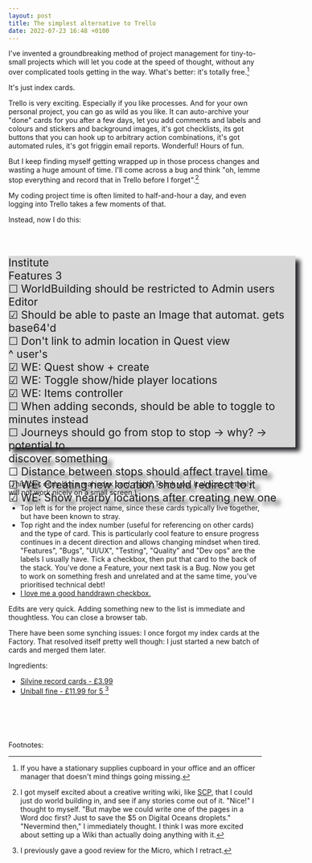 ```yaml
---
layout: post
title: The simplest alternative to Trello
date: 2022-07-23 16:48 +0100
---
```


I've invented a groundbreaking method of project management for tiny-to-small
projects which will let you code at the speed of thought, without any over
complicated tools getting in the way. What's better: it's totally free.[^free]

It's just index cards.

Trello is very exciting. Especially if you like processes. And for your own
personal project, you can go as wild as you like. It can auto-archive your
"done" cards for you after a few days, let you add comments and labels and
colours and stickers and background images, it's got checklists, its got
buttons that you can hook up to arbitrary action combinations, it's got
automated rules, it's got friggin email reports. Wonderful! Hours of fun.

But I keep finding myself getting wrapped up in those process changes and
wasting a huge amount of time. I'll come across a bug and think "oh, lemme stop
everything and record that in Trello before I forget".[^wiki]

My coding project time is often limited to half-and-hour a day, and even
logging into Trello takes a few moments of that.

Instead, now I do this:

<link href="https://fonts.googleapis.com/css2?family=Reenie+Beanie&display=swap" rel="stylesheet"> 
<style>
  .indexCard {
    background-color: #D7D7D7;
    width: 15.1cm;
    height: 10.1cm;

    font-family: 'Reenie Beanie', cursive;
    font-size: 16pt;

    position: relative;

    margin: 3em 0;
    filter: drop-shadow(9px 8px 4px #2b2b2f);
  }

  .indexCard .project {
    padding: 0.2cm 0 0 0.4cm;
    border-bottom: 0.02cm solid #6e7fc4;

    margin-bottom: 0.575cm;
  }

  .indexCard .type {
    position: absolute;
    right: 0.7cm;
    top: 0.3cm;
  }

  .indexCard .line {
    padding-left: 1.1cm;

    border-top: 0.01cm solid #767C7C;

    height: 0.6cm;
  }

  .indexCard .error {
    text-decoration: line-through
  }

  .indexCard .correction {
    position: absolute;
    top: 50px;
    left: 118px;
  }

  .indexCard .insert {
    position: absolute;
    top: 99px;
    left: 270px;
  }

  .indexCard .caret {
    position: absolute;
    top: 123px;
    left: 288px;
    font-size: 12pt;
  }
</style>

<div class="indexCard">
  <div class="project">Institute</div>
  <div class="type">Features <span type="page">3</span></div>

  <div class="line">☐ World<span class="error">Building</span> should be restricted to Admin users</div>
  <span class="correction">Editor</span>
  <div class="line">☑ Should be able to paste an Image that automat. gets base64'd</div>
  <div class="line">☐ Don't link to admin location in Quest view</div>
  <span class="caret">^</span>
  <span class="insert">user's</span> 
  <div class="line">☑ WE: Quest show + create</div>
  <div class="line">☑ WE: Toggle show/hide player locations</div>
  <div class="line">☑ WE: Items controller</div>
  <div class="line">☐ When adding seconds, should be able to toggle to minutes instead</div>
  <div class="line">☐ Journeys should go from stop to stop -> why? -> potential to</div>
  <div class="line"> discover something</div>
  <div class="line">☐ Distance between stops should affect travel time</div>
  <div class="line">☑ WE: Creating new location should redirect to it</div>
  <div class="line">☑ WE: Show nearby locations after creating new one</div>
  <div class="line"></div>
  <div class="line"></div>
</div>

(This look eerly like a real index card, right? Thank you. It almost certainly
will not work nicely on a small screen.)

* Top left is for the project name, since these cards typically live together,
  but have been known to stray.
* Top right and the index number (useful for referencing on other cards) and
  the type of card. This is particularly cool feature to ensure progress
  continues in a decent direction and allows changing mindset when tired.
  "Features", "Bugs", "UI/UX", "Testing", "Quality" and "Dev ops" are the
  labels I usually have. Tick a checkbox, then put that card to the back of the
  stack. You've done a Feature, your next task is a Bug. Now you get to work on
  something fresh and unrelated and at the same time, you've prioritised
  technical debt!
* [I love me a good handdrawn checkbox.][notebook]

Edits are very quick. Adding something new to the list is immediate and
thoughtless. You can close a browser tab.

There have been some synching issues: I once forgot my index cards at the
Factory. That resolved itself pretty well though: I just started a new batch of
cards and merged them later.

Ingredients:

* [Silvine record cards - £3.99](https://www.ryman.co.uk/silvine-record-cards-126x77mm-ruled-pack-of-100-1)
* [Uniball fine - £11.99 for 5 ](https://www.ryman.co.uk/uni-ball-eye-medium-pen-black-pack-of-5) [^micro]

<div style="margin-top: 90px;"></div>

Footnotes:

[^free]: If you have a stationary supplies cupboard in your office and an
    officer manager that doesn't mind things going missing.

[^micro]: I previously gave a good review for the Micro, which I retract.

[^wiki]: I got myself excited about a creative writing wiki, like
    [SCP](https://scp-wiki.wikidot.com/), that I could just do world building in,
    and see if any stories come out of it. "Nice!" I thought to myself. "But
    maybe we could write one of the pages in a Word doc first? Just to save the
    $5 on Digital Oceans droplets." "Nevermind then," I immediately thought. I
    think I was more excited about setting up a Wiki than actually doing anything
    with it.

[notebook]: https://technicallyshane.com/2022/01/25/manual-note-taking.html
